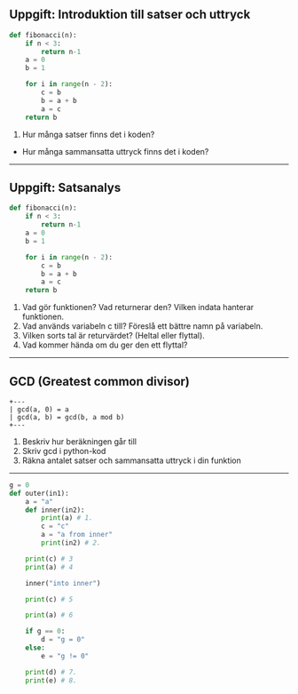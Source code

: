 ## Uppgift: Introduktion till satser och uttryck

```python
def fibonacci(n):
    if n < 3:
        return n-1
    a = 0
    b = 1

    for i in range(n - 2):
        c = b
        b = a + b
        a = c
    return b
```



1. Hur många satser finns det i koden?
-  Hur många sammansatta uttryck finns det i koden?








---

## Uppgift: Satsanalys

```python
def fibonacci(n):
    if n < 3:
        return n-1
    a = 0
    b = 1

    for i in range(n - 2):
        c = b
        b = a + b
        a = c
    return b
```



1. Vad gör funktionen? Vad returnerar den? Vilken indata hanterar funktionen.
1. Vad används variabeln c till? Föreslå ett bättre namn på variabeln.
1. Vilken sorts tal är returvärdet? (Heltal eller flyttal).
1. Vad kommer hända om du ger den ett flyttal?








---

## GCD (Greatest common divisor)


```
+---
| gcd(a, 0) = a
| gcd(a, b) = gcd(b, a mod b)
+---
```


1. Beskriv hur beräkningen går till
1. Skriv gcd i python-kod
1. Räkna antalet satser och sammansatta uttryck i din funktion








---

```python
g = 0
def outer(in1):
    a = "a"
    def inner(in2):
        print(a) # 1.
        c = "c"
        a = "a from inner"
        print(in2) # 2.

    print(c) # 3
    print(a) # 4

    inner("into inner")

    print(c) # 5

    print(a) # 6

    if g == 0:
        d = "g = 0"
    else:
        e = "g != 0"

    print(d) # 7.
    print(e) # 8.
```
